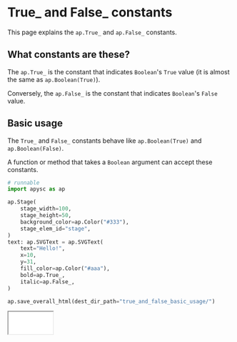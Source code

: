 # True_ and False_ constants

This page explains the `ap.True_` and `ap.False_` constants.

## What constants are these?

The `ap.True_` is the constant that indicates `Boolean`'s `True` value (it is almost the same as `ap.Boolean(True)`).

Conversely, the `ap.False_` is the constant that indicates `Boolean`'s `False` value.

## Basic usage

The `True_` and `False_` constants behave like `ap.Boolean(True)` and `ap.Boolean(False)`.

A function or method that takes a `Boolean` argument can accept these constants.

```py
# runnable
import apysc as ap

ap.Stage(
    stage_width=100,
    stage_height=50,
    background_color=ap.Color("#333"),
    stage_elem_id="stage",
)
text: ap.SVGText = ap.SVGText(
    text="Hello!",
    x=10,
    y=31,
    fill_color=ap.Color("#aaa"),
    bold=ap.True_,
    italic=ap.False_,
)

ap.save_overall_html(dest_dir_path="true_and_false_basic_usage/")
```

<iframe src="static/true_and_false_basic_usage/index.html" width="100" height="50"></iframe>